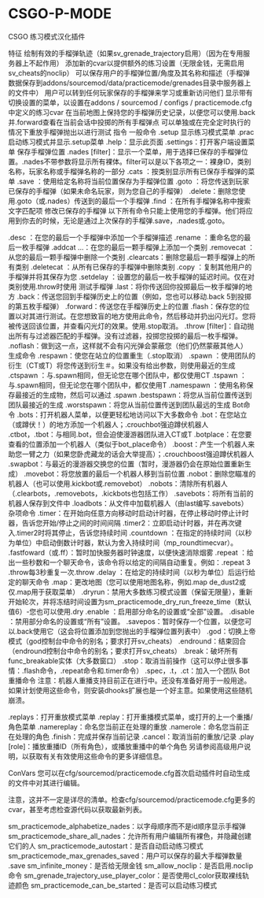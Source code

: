 # CSGO-P-MODE
CSGO 练习模式汉化插件

特征
绘制有效的手榴弹轨迹（如果sv_grenade_trajectory启用）（因为在专用服务器上不起作用）
添加新的cvar以提供额外的练习设置（无限金钱，无需启用sv_cheats的noclip）
可以保存用户的手榴弹位置/角度及其名称和描述（手榴弹数据保存到addons/sourcemod/data/practicemode/grenades目录中服务器上的文件中）
用户可以转到任何玩家保存的手榴弹来学习或重新访问他们
显示带有切换设置的菜单，以设置在addons / sourcemod / configs / practicemode.cfg中定义的练习cvar
在当前地图上保持您的手榴弹历史记录，以便您可以使用.back并.forward查看在当前会话中投掷的所有手榴弹点
可以单独或在完全定时执行的情况下重放手榴弹抛出以进行测试
指令
一般命令
.setup 显示练习模式菜单
.prac启动练习模式并显示.setup菜单
.help：显示此页面
.settings：打开客户端设置菜单
保存手榴弹位置
.nades [filter]：显示一个菜单，用于选择已保存的手榴弹位置。.nades不带参数将显示所有裸体。filter可以是以下各项之一：裸身ID，类别名称，玩家名称或手榴弹名称的一部分
.cats ：按类别显示所有已保存手榴弹的菜单
.save <name>：使用给定名称将当前位置保存为手榴弹位置
.goto <grenadeid>：将您传送到玩家已保存的手榴弹（如果未命名玩家，则为您自己的手榴弹）
.delete：删除您使用.goto（或.nades）传送到的最后一个手榴弹
.find <text>：在所有手榴弹名称中搜索文字匹配项
修改已保存的手榴弹
以下所有命令只能上使用您的手榴弹。他们将应用到你去的时候，无论是通过上次保存的手榴弹.save，.nades或.goto。

.desc <description>：在您的最后一个手榴弹中添加一个手榴弹描述
.rename <new name>：重命名您的最后一枚手榴弹
.addcat <category> ...：在您的最后一颗手榴弹上添加一个类别
.removecat <category>：从您的最后一颗手榴弹中删除一个类别
.clearcats：删除您最后一颗手榴弹上的所有类别
.deletecat <category>：从所有已保存的手榴弹中删除类别
.copy <username> <grenadeid>：复制其他用户的手榴弹并将其保存为您
.setdelay <delay>：设置您的最后一枚手榴弹的延迟时间。仅在对类别使用.throw时使用
测试手榴弹
.last：将你传送回你投掷最后一枚手榴弹的地方
.back：传送您回到手榴弹历史上的位置（例如，您也可以移动.back 5到投掷的第五枚手榴弹）
.forward：传送您在手榴弹历史上的位置
.flash：保存您的位置以对其进行测试。在您想致盲的地方使用此命令，然后移动并扔出闪光灯。您将被传送回该位置，并查看闪光灯的效果。使用.stop取消。
.throw [filter]：自动抛出所有与过滤器匹配的手榴弹。没有过滤器，投掷您投掷的最后一枚手榴弹。
.noflash：做到这一点，这样就不会有闪光弹会蒙蔽您（他们仍然蒙蔽其他人）
生成命令
.respawn：使您在站立的位置重生（.stop取消）
.spawn <number>：使用团队的衍生（CT或T）将您传送到衍生＃。如果没有给出参数，则使用最近的生成
.ctspawn <number>：与.spawn相同，但无论您在哪个团队中，都仅使用CT
.tspawn <number>：与.spawn相同，但无论您在哪个团队中，都仅使用T
.namespawn <name>：使用名称保存最接近的生成物，然后可以通过 .spawn <name>
.bestspawn：将您从当前位置传送到团队最接近的生成
.worstspawn：将您从当前位置传送到团队最远的生成
Bot命令
.bots：打开机器人菜单，以便更轻松地访问以下大多数命令
.bot：在您站立（或蹲伏！）的地方添加一个机器人；.crouchbot强迫蹲伏机器人
.ctbot，.tbot：与相同.bot，但会迫使漫游器团队进入CT或T
.botplace：在您要查看的位置添加一个机器人（类似于bot_place命令）
.boost：产生一个机器人来助您一臂之力（如果您卧虎藏龙的话会大举提高）；.crouchboost强迫蹲伏机器人
.swapbot：与最近的漫游器交换您的位置（暂时，漫游器仍会在原始位置重新生成）
.movebot：将您放置的最后一个机器人移到当前位置
.nobot：删除您瞄准的机器人（也可以使用.kickbot或.removebot）
.nobots：清除所有机器人（.clearbots，.removebots，.kickbots也包括工作）
.savebots：将所有当前的机器人保存到文件中
.loadbots：从文件中加载机器人（由last编写.savebots）
杂项命令
.timer：在开始向任意方向移动时启动计时器，在停止移动时停止计时器，告诉您开始/停止之间的时间间隔
.timer2：立即启动计时器，并在再次键入.timer2时将其停止，告诉您持续时间
.countdown <duration>：在指定的持续时间（以秒为单位）中启动倒数计时器，默认为舍入持续时间（mp_roundtimecvar）。
.fastfoward（或.ff）：暂时加快服务器时钟速度，以便快速消除烟雾
.repeat <interval> <command>：给出一些秒数和一个聊天命令，该命令将以给定的间隔自动重复。例如：.repeat 3 .throw每3秒重复一次.throw
.delay <duration> <command>：在给定的持续时间（以秒为单位）后运行给定的聊天命令
.map：更改地图（您可以使用地图名称，例如.map de_dust2或仅.map用于获取菜单）
.dryrun：禁用大多数练习模式设置（保留无限量），重新开始轮次，并将冻结时间设置为sm_practicemode_dry_run_freeze_time（默认值6）-您也可以使用.dry
.enable <arg>：启用部分命名的设置或“全部”设置。
.disable <arg>：禁用部分命名的设置或“所有”设置。
.savepos：暂时保存一个位置，以便您可以.back使用它（这会将位置添加到您抛出的手榴弹位置列表中）
.god：切换上帝模式（god控制台中命令的别名；要求打开sv_cheats）
.endround：结束回合（endround控制台中命令的别名；要求打开sv_cheats）
.break：破坏所有func_breakable实体（大多数窗口）
.stop：取消当前操作（这可以停止很多事情：.flash命令，.repeat命令和.timer命令）
.spec，.t，.ct：加入一个团队
Bot重播命令
注意：机器人重播支持目前正在进行中。还没有准备好用于一般用途。如果计划使用这些命令，则安装dhooks扩展也是一个好主意。如果使用这些随机崩溃。

.replays：打开重放模式菜单
.replay：打开重播模式菜单，或打开的上一个重播/角色菜单
.namereplay：命名您当前正在处理的重放
.namerole：命名您当前正在处理的角色
.finish：完成并保存当前记录
.cancel：取消当前的重放/记录
.play <id> [role]：播放重播ID（所有角色），或播放重播中的单个角色
另请参阅高级用户说明，以获取有关有效使用这些命令的更多详细信息。

ConVars
您可以在cfg/sourcemod/practicemode.cfg首次启动插件时自动生成的文件中对其进行编辑。

注意，这并不一定是详尽的清单。检查cfg/sourcemod/practicemode.cfg更多的cvar，甚至考虑检查源代码以获取最新列表。

sm_practicemode_alphabetize_nades：以字母顺序而不是id顺序显示手榴弹
sm_practicemode_share_all_nades：允许所有用户编辑所有裸色，并隐藏创建它们的人
sm_practicemode_autostart：是否自动启动练习模式
sm_practicemode_max_grenades_saved：用户可以保存的最大手榴弹数量 .save
sm_infinite_money：是否给无限金钱
sm_allow_noclip：是否启用.noclip命令
sm_grenade_trajectory_use_player_color：是否使用cl_color获取裸线轨迹颜色
sm_practicemode_can_be_started：是否可以启动练习模式
